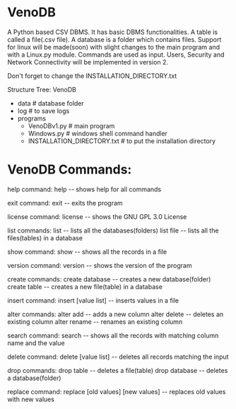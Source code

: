 # VenoDB
A Python based CSV DBMS.
It has basic DBMS functionalities. 
A table is called a file(.csv file).
A database is a folder which contains files.
Support for linux will be made(soon) with slight changes to the main program and with a Linux.py module.
Commands are used as input.
Users, Security and Network Connectivity will be implemented in version 2.

Don't forget to change the INSTALLATION_DIRECTORY.txt

Structure Tree:
VenoDB
- data # database folder
- log # to save logs
- programs
  - VenoDBv1.py # main program
  - Windows.py # windows shell command handler
  - INSTALLATION_DIRECTORY.txt # to put the installation directory
  
# VenoDB Commands:

help command:
        help
        -- shows help for all commands

exit command:
    exit
        -- exits the program

license command:
    license
        -- shows the GNU GPL 3.0 License

list commands:
    list
    -- lists all the databases(folders)
    list file <database>
    -- lists all the files(tables) in a database

show command:
    show <file> <database>
        -- shows all the records in a file

version command:
    version
        -- shows the version of the program

create commands:
    create database <database>
        -- creates a new database(folder)
    create table <file> <database>
        -- creates a new file(table) in a database

insert command:
    insert [value list] <file> <database>
        -- inserts values in a file

alter commands:
    alter add <column name> <file> <database>
        -- adds a new column
    alter delete <column name> <file> <database>
        -- deletes an existing column
    alter rename <old column> <new column> <file> <database>
        -- renames an existing column

search command:
    search <column name> <value> <file> <database>
        -- shows all the records with matching column name and the value

delete command:
    delete [value list] <file> <database>
        -- deletes all records matching the input

drop commands:
    drop table <file> <database>
        -- deletes a file(table)
    drop database <database>
        -- deletes a database(folder)

replace command:
    replace [old values] [new values] <file> <database>
        -- replaces old values with new values
